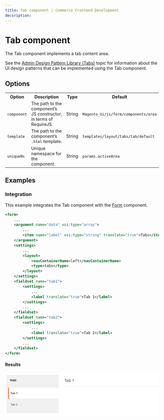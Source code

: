 ```yaml
---
title: Tab component | Commerce Frontend Development
decsription:
---
```


# Tab component

The Tab component implements a tab content area.

See the [Admin Design Pattern Library (Tabs)](https://devdocs.magento.com/guides/v2.4/pattern-library/containers/tabs/tabs.html) topic for information about the UI design patterns that can be implemented using the Tab component.

## Options

<table>
  <tr>
    <th>Option </th>
    <th>Description</th>
    <th>Type</th>
    <th>Default</th>
  </tr>
  <tr>
    <td><code>component</code></td>
    <td>The path to the component’s JS constructor, in terms of RequireJS.</td>
    <td>String</td>
    <td><code>Magento_Ui/js/form/components/area</code></td>
  </tr>
  <tr>
    <td><code>template</code></td>
    <td>The path to the component’s <code>.html</code> template.</td>
    <td>String</td>
    <td><code>templates/layout/tabs/tab/default</code></td>
  </tr>
  <tr>
    <td><code>uniqueNs</code></td>
    <td>Unique namespace for the component.</td>
    <td>String</td>
    <td><code>params.activeArea</code></td>
  </tr>
</table>

## Examples

### Integration

This example integrates the Tab component with the [Form](form.html) component.

```xml
<form>
    ...
    <argument name="data" xsi:type="array">
        ...
        <item name="label" xsi:type="string" translate="true">Tabs</item>
    </argument>
    <settings>
        ...
        <layout>
            <navContainerName>left</navContainerName>
            <type>tabs</type>
        </layout>
    </settings>
    <fieldset name="tab1">
        <settings>
            ...
            <label translate="true">Tab 1</label>
        </settings>
        ...
    </fieldset>
    <fieldset name="tab2">
        <settings>
            ...
            <label translate="true">Tab 2</label>
        </settings>
        ...
    </fieldset>
</form>
```

#### Results

![Ui tab result](../_images/ui-components/ui-tab-result.png)

